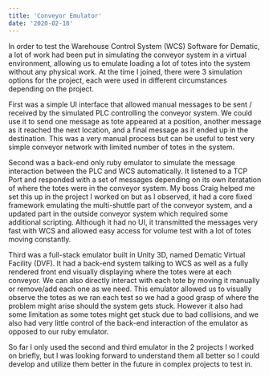 ```yaml
---
title: 'Conveyor Emulator'
date: '2020-02-18'
---
```


In order to test the Warehouse Control System (WCS) Software for Dematic, a lot of work had been put in simulating the conveyor system in a virtual environment, allowing us to emulate loading a lot of totes into the system without any physical work. At the time I joined, there were 3 simulation options for the project, each were used in different circumstances depending on the project.

First was a simple UI interface that allowed manual messages to be sent / received by the simulated PLC controlling the conveyor system. We could use it to send one message as tote appeared at a position, another message as it reached the next location, and a final message as it ended up in the destination. This was a very manual process but can be useful to test very simple conveyor network with limited number of totes in the system. 

Second was a back-end only ruby emulator to simulate the message interaction between the PLC and WCS automatically. It listened to a TCP Port and responded with a set of messages depending on its own iteratation of where the totes were in the conveyor system. My boss Craig helped me set this up in the project I worked on but as I observed, it had a core fixed framework emulating the multi-shuttle part of the conveyor system, and a updated part in the outside conveyor system which required some additional scripting. Although it had no UI, it transmitted the messages very fast with WCS and allowed easy access for volume test with a lot of totes moving constantly. 

Third was a full-stack emulator built in Unity 3D, named Dematic Virtual Facility (DVF). It had a back-end system talking to WCS as well as a fully rendered front end visually displaying where the totes were at each conveyor. We can also directly interact with each tote by moving it manually or remove/add each one as we need. This emulator allowed us to visually observe the totes as we ran each test so we had a good grasp of where the problem might arise should the system gets stuck. However it also had some limitation as some totes might get stuck due to bad collisions, and we also had very little control of the back-end interaction of the emulator as opposed to our ruby emulator. 

So far I only used the second and third emulator in the 2 projects I worked on briefly, but I was looking forward to understand them all better so I could develop and utilize them better in the future in complex projects to test in. 